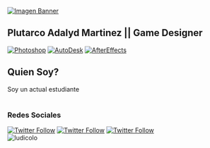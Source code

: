 

[![Imagen Banner](https://www.uspress.com/app_themes/us-press-e2/assets/images/pages/8x3-banner-template.png)]()
## Plutarco Adalyd Martinez || Game Designer
[![Photoshop](https://img.shields.io/badge/Photoshop-31A8FF?style=for-the-badge&logo=Adobe%20Photoshop&logoColor=white&labelColor=101010)]()
[![AutoDesk](https://img.shields.io/badge/autodesk-%230696D7.svg?&style=for-the-badge&logo=autodesk&logoColor=white&labelColor=101010)]()
[![AfterEffects](https://img.shields.io/badge/adobe%20after%20effects-%239999FF.svg?&style=for-the-badge&logo=adobe%20after%20effects&logoColor=white&labelColor=101010)]()
<br>
## Quien Soy?
Soy un actual estudiante 
<br><br>
### Redes Sociales
[![Twitter Follow](https://img.shields.io/twitter/url?label=Twitter&style=social&url=https%3A%2F%2Ftwitter.com%2FAdalydSSJ)](https://twitter.com/AdalydSSJ)
[![Twitter Follow](https://img.shields.io/twitter/url?label=ArtStation&logo=ArtStation&style=social&url=https%3A%2F%2Ftwitter.com%2FAdalydSSJ)]( https://www.artstation.com/ada_ssj)
[![Twitter Follow](https://img.shields.io/twitter/url?label=Instagram&logo=Instagram&style=social&url=https%3A%2F%2Ftwitter.com%2FAdalydSSJ)]( https://www.instagram.com/_ada.ssj/)
<br>
![ludicolo](https://cdna.artstation.com/p/assets/images/images/050/530/798/large/adalydma-renderconfirma.jpg?1655084045)
